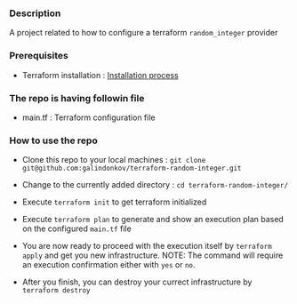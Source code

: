 ### Description

A project related to how to configure a terraform `random_integer` provider

### Prerequisites

- Terraform installation : [Installation process ](https://learn.hashicorp.com/terraform/getting-started/install.html)

### The repo is having followin file

- main.tf : Terraform configuration file

### How to use the repo

- Clone this repo to your local machines : `git clone git@github.com:galindonkov/terraform-random-integer.git`

- Change to the currently added directory : `cd terraform-random-integer/`

- Execute `terraform init` to get terraform initialized

- Execute `terraform plan` to generate and show an execution plan based on the configured `main.tf` file

- You are now ready to proceed with the execution itself by `terraform apply` and get you new infrastructure.
  NOTE: The command will require an execution confirmation either with `yes` or `no`.                  
   
- After you finish, you can destroy your currect infrastructure by `terraform destroy`
